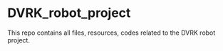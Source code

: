# DVRK_robot_project
This repo contains all files, resources, codes related to the DVRK robot project. 
